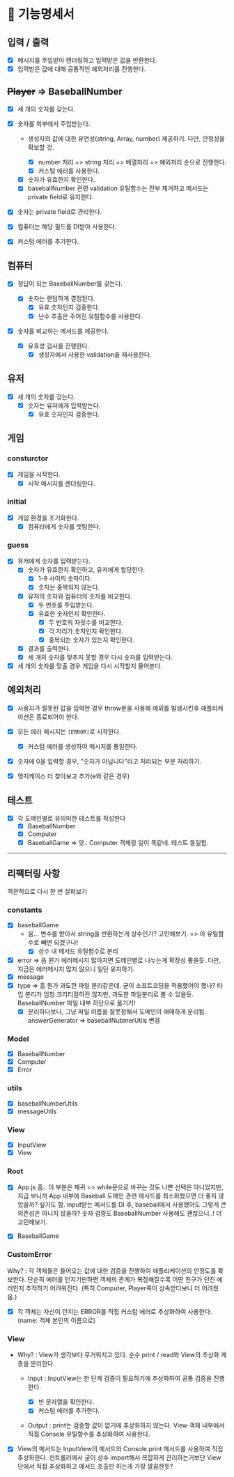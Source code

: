 # 🚀 기능명세서

## 입력 / 출력

- [x] 메시지를 주입받아 렌더링하고 입력받은 값을 반환한다.
- [x] 입력받은 값에 대해 공통적인 예외처리를 진행한다.

## ~~Player~~ => BaseballNumber

- [x] 세 개의 숫자를 갖는다.
- [x] 숫자를 외부에서 주입받는다.

  - 생성자의 값에 대한 유연성(string, Array, number) 제공하기. 다만, 안정성을 확보할 것.

    - [x] number 처리 => string 처리 => 배열처리 => 예외처리 순으로 진행한다.
    - [x] 커스텀 에러를 사용한다.

  - [x] 숫자가 유효한지 확인한다.
  - [x] baseballNumber 관련 validation 유틸함수는 전부 제거하고 메서드는 private field로 유지한다.

- [x] 숫자는 private field로 관리한다.
- [x] 컴퓨터는 해당 필드를 DI받아 사용한다.
- [x] 커스텀 에러를 추가한다.

## 컴퓨터

- [x] 정답이 되는 BaseballNumber를 갖는다.

  - [x] 숫자는 랜덤하게 결정된다.
    - [x] 유효 숫자인지 검증한다.
    - [x] 난수 추출은 주어진 유틸함수를 사용한다.

- [x] 숫자를 비교하는 메서드를 제공한다.
  - [x] 유효성 검사를 진행한다.
    - [x] 생성자에서 사용한 validation을 재사용한다.

## 유저

- [x] 세 개의 숫자를 갖는다.
  - [x] 숫자는 유저에게 입력받는다.
    - [x] 유효 숫자인지 검증한다.

## 게임

### consturctor

- [x] 게임을 시작한다.
  - [x] 시작 메시지를 렌더링한다.

### initial

- [x] 게임 환경을 초기화한다.
  - [x] 컴퓨터에게 숫자를 셋팅한다.

### guess

- [x] 유저에게 숫자를 입력받는다.
  - [x] 숫자가 유효한지 확인하고, 유저에게 할당한다.
    - [x] 1-9 사이의 숫자이다.
    - [x] 숫자는 중복되지 않는다.
  - [x] 유저의 숫자와 컴퓨터의 숫자를 비교한다.
    - [x] 두 번호를 주입받는다.
    - [x] 유효한 숫자인지 확인한다.
      - [x] 두 번호의 자릿수를 비교한다.
      - [x] 각 자리가 숫자인지 확인한다.
      - [x] 중복되는 숫자가 있는지 확인한다.
  - [x] 결과를 출력한다.
  - [x] 세 개의 숫자를 맞추지 못할 경우 다시 숫자를 입력받는다.
- [x] 세 개의 숫자를 맞출 경우 게임을 다시 시작할지 물어본다.

## 예외처리

- [x] 사용자가 잘못된 값을 입력한 경우 throw문을 사용해 예외를 발생시킨후 애플리케이션은 종료되어야 한다.

- [x] 모든 에러 메시지는 `[ERROR]`로 시작한다.

  - [x] 커스텀 에러를 생성하여 메시지를 통일한다.

- [x] 숫자에 0을 입력할 경우, "숫자가 아닙니다"라고 처리되는 부분 처리하기.
- [x] 엣지케이스 더 찾아보고 추가(e와 같은 경우)

## 테스트

- [x] 각 도메인별로 유의미한 테스트를 작성한다
  - [x] BaseballNumber
  - [x] Computer
  - [x] BaseballGame => 앗.. Computer 객체랑 일이 똑같네. 테스트 동일함.

---

## 리팩터링 사항

객관적으로 다시 한 번 살펴보기

### constants

- [x] baseballGame
  - 음... 변수를 받아서 string을 반환하는게 상수인가? 고민해보기.
    => 아 유틸함수로 빼면 되겠구나!
    - [x] 상수 내 메서드 유틸함수로 분리
- [x] error
      => 음 뭔가 에러메시지 많아지면 도메인별로 나누는게 확장성 좋을듯. 다만, 지금은 에러메시지 많지 않으니 일단 유지하기.
- [x] message
- [x] type => 흠 뭔가 과도한 파일 분리같은데. 굳이 소프트코딩을 적용했어야 했나? 타입 분리가 엄청 크리티컬하진 않지만, 과도한 파일분리로 볼 수 있을듯. BaseballNumber 파일 내부 하단으로 옮기기!
  - [x] 분리하다보니, 그냥 파일 이름을 잘못정해서 도메인이 애매하게 분리됨. answerGenerator => baseballNubmerUtils 변경

### Model

- [x] BaseballNumber
- [x] Computer
- [x] Error

### utils

- [x] baseballNumberUtils
- [x] messageUtils

### View

- [x] InputView
- [x] View

### Root

- [x] App.js
      흠.. 이 부분은 재귀 => while문으로 바꾸는 것도 나쁜 선택은 아니었지만, 지금 보니까 App 내부에 Baseball 도메인 관련 메서드를 최소화했으면 더 좋지 않았을까? 싶기도 함. input받는 메서드를 DI 후, baseball에서 사용했어도 그렇게 큰 의존성은 아니지 않을까? 숫자 검증도 BaseballNumber 사용해도 괜찮으니..! 더 고민해보기.

- [x] BaseballGame

### CustomError

Why? : 각 객체들은 들어오는 값에 대한 검증을 진행하여 애플리케이션의 안정도를 확보한다.
단순히 에러를 던지기만하면 객체의 관계가 복잡해질수록 어떤 친구가 던진 에러인지 추적하기 어려워진다. (특히 Computer, Player쪽이 상속받다보니 더 어려웠음.)

- [x] 각 객체는 자신이 던지는 ERROR를 직접 커스텀 에러로 추상화하여 사용한다.(name: 객체 본인의 이름으로)

### View

- Why? : View가 생각보다 무거워지고 있다. 순수 print / read와 View의 추상화 계층을 분리한다.

  - Input : InputView는 한 단계 검증이 필요하기에 추상화하여 공통 검증을 진행한다.

    - [x] 빈 문자열을 확인한다.
    - [x] 커스텀 에러를 추가한다.

  - Output : print는 검증할 값이 없기에 추상화하지 않는다. View 객체 내부에서 직접 Console 유틸함수를 추상화하여 사용한다.

- [x] View의 메서드는 InputView의 메서드와 Console.print 메서드를 사용하여 직접 추상화한다. 컨트롤러에서 굳이 상수 import해서 복잡하게 관리하는거보단 View 단에서 직접 추상화하고 메서드 호출만 하는게 가장 깔끔한듯?
